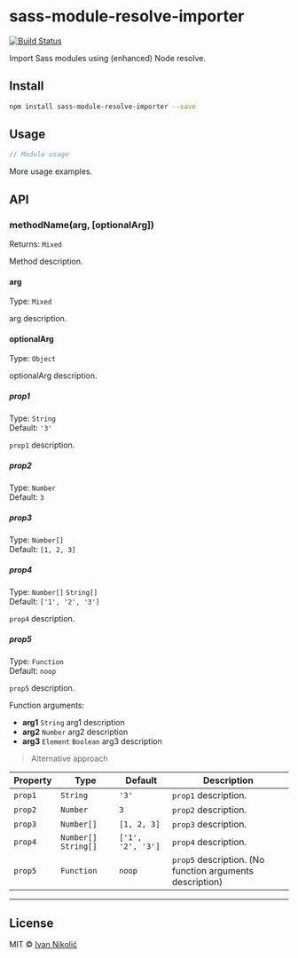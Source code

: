 # sass-module-resolve-importer

[![Build Status][ci-img]][ci]

Import Sass modules using (enhanced) Node resolve.

## Install

```sh
npm install sass-module-resolve-importer --save
```

## Usage

```js
// Module usage
```

More usage examples.

## API

### methodName(arg, [optionalArg])

Returns: `Mixed`

Method description.

#### arg

Type: `Mixed`

arg description.

#### optionalArg

Type: `Object`

optionalArg description.

##### prop1

Type: `String`  
Default: `'3'`

`prop1` description.

##### prop2

Type: `Number`  
Default: `3`

##### prop3

Type: `Number[]`  
Default: `[1, 2, 3]`

##### prop4

Type: `Number[]` `String[]`  
Default: `['1', '2', '3']`

`prop4` description.

##### prop5

Type: `Function`  
Default: `noop`

`prop5` description.

Function arguments:

-   **arg1** `String` arg1 description
-   **arg2** `Number` arg2 description
-   **arg3** `Element` `Boolean` arg3 description

> Alternative approach

| Property | Type                  | Default           | Description                                              |
| -------- | --------------------- | ----------------- | -------------------------------------------------------- |
| `prop1`  | `String`              | `'3'`             | `prop1` description.                                     |
| `prop2`  | `Number`              | `3`               | `prop2` description.                                     |
| `prop3`  | `Number[]`            | `[1, 2, 3]`       | `prop3` description.                                     |
| `prop4`  | `Number[]` `String[]` | `['1', '2', '3']` | `prop4` description.                                     |
| `prop5`  | `Function`            | `noop`            | `prop5` description. (No function arguments description) |

---

## License

MIT © [Ivan Nikolić](http://ivannikolic.com)

<!-- prettier-ignore-start -->

[ci]: https://travis-ci.com/niksy/sass-module-resolve-importer
[ci-img]: https://travis-ci.com/niksy/sass-module-resolve-importer.svg?branch=master

<!-- prettier-ignore-end -->
